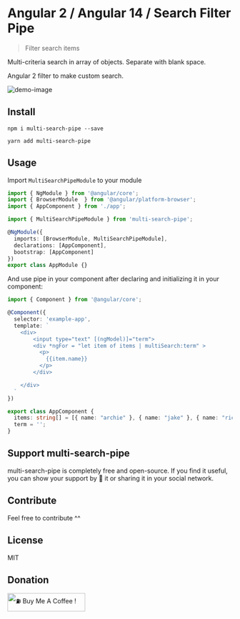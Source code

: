 # Angular 2 / Angular 14 / Search Filter Pipe


> Filter search items

Multi-criteria search in array of objects. Separate with blank space.

Angular 2 filter to make custom search.


![demo-image](http://i.imgur.com/dI5Mzvq.gif)



## Install

```
npm i multi-search-pipe --save
```
```
yarn add multi-search-pipe
```
## Usage

Import `MultiSearchPipeModule` to your module

```typescript
import { NgModule } from '@angular/core';
import { BrowserModule  } from '@angular/platform-browser';
import { AppComponent } from './app';

import { MultiSearchPipeModule } from 'multi-search-pipe';

@NgModule({
  imports: [BrowserModule, MultiSearchPipeModule],
  declarations: [AppComponent],
  bootstrap: [AppComponent]
})
export class AppModule {}
```

And use pipe in your component after declaring and initializing it in your component:

```typescript
import { Component } from '@angular/core';

@Component({
  selector: 'example-app',
  template: `
    <div>
        <input type="text" [(ngModel)]="term">
        <div *ngFor = "let item of items | multiSearch:term" >
          <p>
            {{item.name}}
          </p>
        </div>

    </div>  
  `
})

export class AppComponent {
  items: string[] = [{ name: "archie" }, { name: "jake" }, { name: "richard" }];
  term = '';
}
```

## Support multi-search-pipe

multi-search-pipe is completely free and open-source. If you find it useful, you can show your support by 🌟 it or sharing it in your social network.

## Contribute

Feel free to contribute ^^

## License

MIT 

## Donation

<script type="text/javascript" src="https://cdnjs.buymeacoffee.com/1.0.0/button.prod.min.js" data-name="bmc-button" data-slug="mimounidan" data-color="#FFDD00" data-emoji="⛽"  data-font="Cookie" data-text="Buy me a coffee !" data-outline-color="#000000" data-font-color="#000000" data-coffee-color="#ffffff" ></script>
<a href="https://www.buymeacoffee.com/mimounidan" target="_blank"><img src="https://cdn.buymeacoffee.com/buttons/default-orange.png" alt="⛽ Buy Me A Coffee ! " height="41" width="174"></a>

